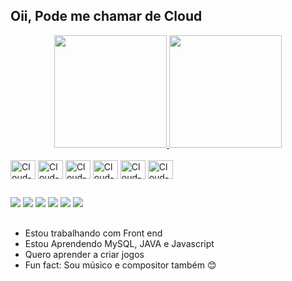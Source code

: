 ## Oii, Pode me chamar de Cloud

<div align="center">
  <a href="https://github.com/CloudCryyy">
  <img height="180em" src="https://github-readme-stats.vercel.app/api?username=CloudCryyy&show_icons=true&theme=city_lights&include_all_commits=true&count_private=true"/>
  <img height="180em" src="https://github-readme-stats.vercel.app/api/top-langs/?username=CloudCryyy&layout=compact&langs_count=7&theme=city_lights"/></a>
</div>
<div style="display: inline_block"><br>
  <img align="center" alt="Cloud-Js" height="30" width="40" src="https://cdn.jsdelivr.net/gh/devicons/devicon/icons/javascript/javascript-plain.svg">
  <img align="center" alt="Cloud-HTML" height="30" width="40" src="https://cdn.jsdelivr.net/gh/devicons/devicon/icons/html5/html5-plain.svg">
  <img align="center" alt="Cloud-CSS" height="30" width="40" src="https://cdn.jsdelivr.net/gh/devicons/devicon/icons/css3/css3-plain.svg">
  <img align="center" alt="Cloud-Bootstrap" height="30" width="40" src="https://cdn.jsdelivr.net/gh/devicons/devicon/icons/bootstrap/bootstrap-plain.svg">
  <a href="https://github.com/CloudCryyy/BotDiscord1"><img align="center" alt="Cloud-DiscordJS" height="30" width="40" src="https://cdn.jsdelivr.net/gh/devicons/devicon/icons/discordjs/discordjs-plain.svg"></a>
  <img align="center" alt="Cloud-Git" height="30" width="40" src="https://cdn.jsdelivr.net/gh/devicons/devicon/icons/git/git-plain.svg">
 </div>
 
 ##
 
 <a href="https://www.tiktok.com/@cloudcryy?is_from_webapp=1&sender_device=pc" target="_blank"><img src="https://img.shields.io/badge/TikTok-000000?style=for-the-badge&logo=tiktok&logoColor=white" target="_blank"></a>
  <a href="https://www.instagram.com/cloud.cryoficial" target="_blank"><img src="https://img.shields.io/badge/-Instagram-%23E4405F?style=for-the-badge&logo=instagram&logoColor=white" target="_blank"></a>
  <a href="https://twitter.com/CloudCry6" target="_blank"><img src="https://img.shields.io/badge/Twitter-1DA1F2?style=for-the-badge&logo=twitter&logoColor=white" target="_blank"></a>
  <a href = "mailto:cloudcryy@gmail.com"><img src="https://img.shields.io/badge/-Gmail-%23333?style=for-the-badge&logo=gmail&logoColor=white" target="_blank"></a>
  <a href="https://www.linkedin.com/in/joão-vitor-sena-barbosa-1639b5187/" target="_blank"><img src="https://img.shields.io/badge/-LinkedIn-%230077B5?style=for-the-badge&logo=linkedin&logoColor=white" target="_blank"></a>
  <a href="https://cloudcryyy.github.io/index.html" target="_blank"><img src="https://img.shields.io/badge/website-000000?style=for-the-badge&logo=About.me&logoColor=white" target="_blank"></a>
##
- Estou trabalhando com Front end
- Estou Aprendendo MySQL, JAVA e Javascript
- Quero aprender a criar jogos
- Fun fact: Sou músico e compositor também 😊
